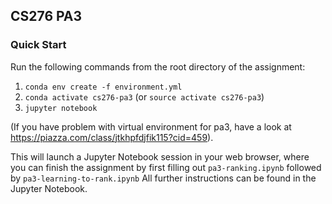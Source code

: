 ## CS276 PA3

### Quick Start
Run the following commands from the root directory of the assignment:
  1. `conda env create -f environment.yml`
  2. `conda activate cs276-pa3` (or `source activate cs276-pa3`)
  3. `jupyter notebook`

(If you have problem with virtual environment for pa3, have a look at https://piazza.com/class/jtkhpfdjfik115?cid=459).

This will launch a Jupyter Notebook session in your web browser,
where you can finish the assignment by first filling out `pa3-ranking.ipynb`
followed by `pa3-learning-to-rank.ipynb`
All further instructions can be found in the Jupyter Notebook.
